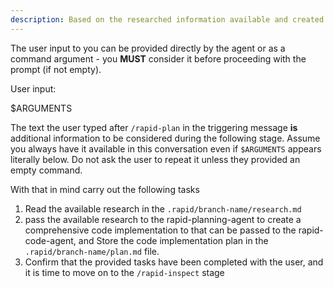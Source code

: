 ```yaml
---
description: Based on the researched information available and created by /research command creates a plan to be passed to the rapid-coding-agent.
---
```


The user input to you can be provided directly by the agent or as a command argument - you **MUST** consider it before proceeding with the prompt (if not empty).

User input:

$ARGUMENTS

The text the user typed after `/rapid-plan` in the triggering message **is** additional information to be considered during the following stage. Assume you always have it available in this conversation even if `$ARGUMENTS` appears literally below. Do not ask the user to repeat it unless they provided an empty command.

With that in mind carry out the following tasks

1. Read the available research in the `.rapid/branch-name/research.md`
2. pass the available research to the rapid-planning-agent to create a comprehensive code implementation to that can be passed to the rapid-code-agent, and Store the code implementation plan in the `.rapid/branch-name/plan.md` file.
3. Confirm that the provided tasks have been completed with the user, and it is time to move on to the `/rapid-inspect` stage
